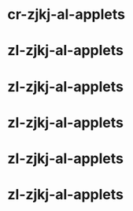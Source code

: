 # cr-zjkj-al-applets
# zl-zjkj-al-applets
# zl-zjkj-al-applets
# zl-zjkj-al-applets
# zl-zjkj-al-applets
# zl-zjkj-al-applets

